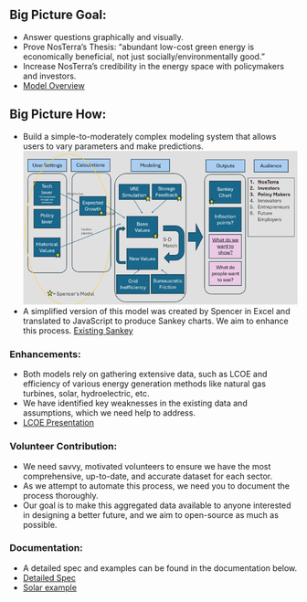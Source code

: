## Big Picture Goal:
- Answer questions graphically and visually.
- Prove NosTerra’s Thesis: “abundant low-cost green energy is economically beneficial, not just socially/environmentally good.”
- Increase NosTerra’s credibility in the energy space with policymakers and investors.
- [Model Overview](1.START_HERE/1.%20Energy%20Model%20%20Overview.docx)

## Big Picture How:
- Build a simple-to-moderately complex modeling system that allows users to vary parameters and make predictions.
       ![ComplexModel](ModelDiagram/ComplexModel.png)
- A simplified version of this model was created by Spencer in Excel and translated to JavaScript to produce Sankey charts. We aim to enhance this process. [Existing Sankey](https://www.NosTerra.com/sankey-test)

### Enhancements:
- Both models rely on gathering extensive data, such as LCOE and efficiency of various energy generation methods like natural gas turbines, solar, hydroelectric, etc.
- We have identified key weaknesses in the existing data and assumptions, which we need help to address.
- [LCOE Presentation](1.START_HERE/2.%20LCOE%20Review.pptx)

### Volunteer Contribution:
- We need savvy, motivated volunteers to ensure we have the most comprehensive, up-to-date, and accurate dataset for each sector.
- As we attempt to automate this process, we need you to document the process thoroughly.
- Our goal is to make this aggregated data available to anyone interested in designing a better future, and we aim to open-source as much as possible.

### Documentation:
- A detailed spec and examples can be found in the documentation below.
- [Detailed Spec](1.START_HERE/3.%20Data%20Spec.docx)
- [Solar example](1.START_HERE/Examples/Solar)
